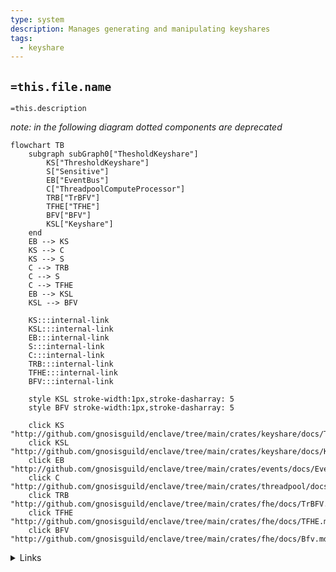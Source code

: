 ```yaml
---
type: system
description: Manages generating and manipulating keyshares
tags:
  - keyshare
---
```

## `=this.file.name`

`=this.description`

_note: in the following diagram dotted components are deprecated_

```mermaid
flowchart TB
	subgraph subGraph0["ThesholdKeyshare"]
	    KS["ThresholdKeyshare"]
	    S["Sensitive"]
	    EB["EventBus"]
	    C["ThreadpoolComputeProcessor"]
	    TRB["TrBFV"]
	    TFHE["TFHE"]
	    BFV["BFV"]
	    KSL["Keyshare"]
	end
    EB --> KS
    KS --> C
    KS --> S
    C --> TRB
    C --> S
	C --> TFHE
	EB --> KSL
    KSL --> BFV
		
	KS:::internal-link
	KSL:::internal-link
	EB:::internal-link
	S:::internal-link
	C:::internal-link
	TRB:::internal-link
	TFHE:::internal-link
	BFV:::internal-link
	
    style KSL stroke-width:1px,stroke-dasharray: 5
    style BFV stroke-width:1px,stroke-dasharray: 5

    click KS "http://github.com/gnosisguild/enclave/tree/main/crates/keyshare/docs/ThresholdKeyshare.md"
    click KSL "http://github.com/gnosisguild/enclave/tree/main/crates/keyshare/docs/Keyshare.md"
    click EB "http://github.com/gnosisguild/enclave/tree/main/crates/events/docs/EventBus.md"
    click C "http://github.com/gnosisguild/enclave/tree/main/crates/threadpool/docs/ThreadpoolComputeProcessor.md"
    click TRB "http://github.com/gnosisguild/enclave/tree/main/crates/fhe/docs/TrBFV.md"
    click TFHE "http://github.com/gnosisguild/enclave/tree/main/crates/fhe/docs/TFHE.md"
    click BFV "http://github.com/gnosisguild/enclave/tree/main/crates/fhe/docs/Bfv.md"
```
<details>
<summary>Links</summary>

[[BFV]]
[[EventBus]]
[[Keyshare]]
[[TFHE]]
[[ThreadpoolComputeProcessor]]
[[ThresholdKeyshare]]
[[TrBFV]]
</details>
